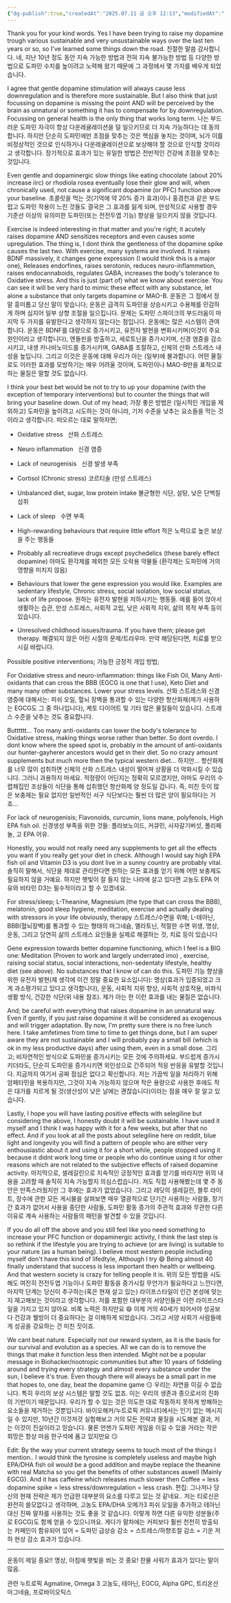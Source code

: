 ```yaml
---
{"dg-publish":true,"createdAt":"2025.07.11 금 오후 12:13","modifiedAt":"2025.07.11 금 오후 12:23","permalink":"/Study_etc/영양제/도파민 관련 보충제 글/","dgPassFrontmatter":true}
---
```



Thank you for your kind words. Yes I have been trying to raise my dopamine trough various sustainable and very unsustainable ways over the last ten years or so, so I've learned some things down the road.
친절한 말씀 감사합니다. 네, 지난 10년 정도 동안 지속 가능한 방법과 전혀 지속 불가능한 방법 등 다양한 방법으로 도파민 수치를 높이려고 노력해 왔기 때문에 그 과정에서 몇 가지를 배우게 되었습니다.

I agree that gentle dopamine stimulation will always cause less downregulation and is therefore more sustainable. But I also think that just focussing on dopamine is missing the point AND will be perceived by the brain as unnatural or something it has to compensate for by downregulation. Focussing on general health is the only thing that works long term.
나는 부드러운 도파민 자극이 항상 다운레귤레이션을 덜 일으키므로 더 지속 가능하다는 데 동의합니다. 하지만 단순히 도파민에만 초점을 맞추는 것은 핵심을 놓치는 것이며, 뇌가 이를 비정상적인 것으로 인식하거나 다운레귤레이션으로 보상해야 할 것으로 인식할 것이라고 생각합니다. 장기적으로 효과가 있는 유일한 방법은 전반적인 건강에 초점을 맞추는 것입니다.

Even gentle and dopaminergic slow things like eating chocolate (about 20% increase iirc) or rhodiola rosea eventually lose their glow and will, when chronically used, not cause a significant dopamine (or PFC) function above your baseline.
초콜릿을 먹는 것(기억에 약 20% 증가 효과)이나 홍경천과 같은 부드럽고 도파민 작용이 느린 것들도 결국은 그 효과를 잃게 되며, 만성적으로 사용할 경우 기준선 이상의 유의미한 도파민(또는 전전두엽 기능) 향상을 일으키지 않을 것입니다.

Exercise is indeed interesting in that matter and you're right; it acutely raises dopamine AND sensitizes receptors and even causes some upregulation. The thing is, I dont think the gentleness of the dopamine spike causes the last two. With exercise, many systems are involved. It raises BDNF massively, it changes gene expression (I would think this is a major one), Releases endorfines, raises serotonin, reduces neuro-inflammetion, raises endocannaboids, regulates GABA, increases the body's tolerance to Oxidative stress. And this is just (part of) what we know about exercise. You can see it will be very hard to mimic these effect with any substance, let alone a substance that only targets dopamine or MAO-B.
운동은 그 점에서 정말 흥미롭고 당신 말이 맞습니다; 운동은 급격히 도파민을 상승시키고 수용체를 민감하게 하며 심지어 일부 상향 조절을 일으킵니다. 문제는 도파민 스파이크의 부드러움이 마지막 두 가지를 유발한다고 생각하지 않는다는 점입니다. 운동에는 많은 시스템이 관여합니다. 운동은 BDNF를 대량으로 증가시키고, 유전자 발현을 변화시키며(이것이 주요 원인이라고 생각합니다), 엔돌핀을 방출하고, 세로토닌을 증가시키며, 신경 염증을 감소시키고, 내생 카나비노이드를 증가시키며, GABA를 조절하고, 신체의 산화 스트레스 내성을 높입니다. 그리고 이것은 운동에 대해 우리가 아는 (일부)에 불과합니다. 어떤 물질로도 이러한 효과를 모방하기는 매우 어려울 것이며, 도파민이나 MAO-B만을 표적으로 하는 물질은 말할 것도 없습니다.

I think your best bet would be not to try to up your dopamine (with the exception of temporary interventions) but to counter the things that will bring your baseline down. Out of my head;
가장 좋은 방법은 (일시적인 개입을 제외하고) 도파민을 높이려고 시도하는 것이 아니라, 기저 수준을 낮추는 요소들을 막는 것이라고 생각합니다. 떠오르는 대로 말하자면;

- Oxidative stress   산화 스트레스
    
- Neuro inflammation   신경 염증
    
- Lack of neurogenisis   신경 발생 부족
    
- Cortisol (Chronic stress)
    코르티솔 (만성 스트레스)
    
- Unbalanced diet, sugar, low protein intake
    불균형한 식단, 설탕, 낮은 단백질 섭취
    
- Lack of sleep   수면 부족
    
- High-rewarding behaviours that require little effort
    적은 노력으로 높은 보상을 주는 행동들
    
- Probably all recreatieve drugs except psychedelics (these barely effect dopamine)
    아마도 환각제를 제외한 모든 오락용 약물들 (환각제는 도파민에 거의 영향을 미치지 않음)
    
- Behaviours that lower the gene expression you would like. Examples are sedentary lifestyle, Chronic stress, social isolation, low social status, lack of life propose.
    원하는 유전자 발현을 저하시키는 행동들. 예를 들어 앉아서 생활하는 습관, 만성 스트레스, 사회적 고립, 낮은 사회적 지위, 삶의 목적 부족 등이 있습니다.
    
- Unresolved childhood issues/trauma. If you have them; please get therapy.
    해결되지 않은 어린 시절의 문제/트라우마. 만약 해당된다면, 치료를 받으시길 바랍니다.

Possible positive interventions;
가능한 긍정적 개입 방법;

For Oxidative stress and neuro-inflammation: things like Fish Oil, Many Anti-oxidants that can cross the BBB (EGCG is one that I use), Keto Diet and many many other substances. Lower your stress levels.
산화 스트레스와 신경 염증에 대해서는: 피쉬 오일, 혈뇌 장벽을 통과할 수 있는 다양한 항산화제(제가 사용하는 EGCG도 그 중 하나입니다), 케토 다이어트 및 기타 많은 물질들이 있습니다. 스트레스 수준을 낮추는 것도 중요합니다.

Butttttt... Too many anti-oxidants can lower the body's tolerance to Oxidative stress, making things worse rather than better. So dont overdo. I dont know where the speed spot is, probably in the amount of anti-oxidants our hunter-gayherer ancestors would get in their diet. So no crazy amount supplements but much more then the typical western diet...
하지만... 항산화제를 너무 많이 섭취하면 신체의 산화 스트레스 내성이 떨어져 상황을 더 악화시킬 수 있습니다. 그러니 과용하지 마세요. 적정량이 어딘지는 정확히 모르겠지만, 아마도 우리의 수렵채집인 조상들이 식단을 통해 섭취했던 항산화제 양 정도일 겁니다. 즉, 미친 듯이 많은 보충제는 필요 없지만 일반적인 서구 식단보다는 훨씬 더 많은 양이 필요하다는 거죠...

For lack of neurogenisis; Flavonoids, curcumin, lions mane, polyfenols, High EPA fish oil.
신경생성 부족을 위한 것들: 플라보노이드, 커큐민, 사자갈기버섯, 폴리페놀, 고 EPA 어유.

Honestly, you would not really need any supplements to get all the effects you want if you really get your diet in check. Although I would say high EPA fish oil and Vitamin D3 is you dont live in a sunny country are probably vital.
솔직히 말해서, 식단을 제대로 관리한다면 원하는 모든 효과를 얻기 위해 어떤 보충제도 필요하지 않을 거예요. 하지만 햇빛이 잘 들지 않는 나라에 살고 있다면 고농도 EPA 어유와 비타민 D3는 필수적이라고 할 수 있겠네요.

For stress/sleep; L-Theanine, Magnesium (the type that can cross the BBB), melatonin, good sleep hygiene, meditation, exercise and actually dealing with stressors in your life obviously, therapy
스트레스/수면을 위해; L-테아닌, BBB(혈뇌장벽)를 통과할 수 있는 형태의 마그네슘, 멜라토닌, 적절한 수면 위생, 명상, 운동, 그리고 당연히 삶의 스트레스 요인들을 실제로 해결하는 것, 치료 등이 있습니다

Gene expression towards better dopamine functioning, which I feel is a BIG one: Meditation (Proven to work and largely underrated imo) , exercise, raising social status, social interactions, non-sedentaty lifestyle, healthy diet (see above). No substances that I know of can do this.
도파민 기능 향상을 위한 유전자 발현(제 생각에 이건 정말 중요한 요소입니다): 명상(효과가 입증되었고 크게 과소평가되고 있다고 생각합니다), 운동, 사회적 지위 향상, 사회적 상호작용, 비좌식 생활 방식, 건강한 식단(위 내용 참조). 제가 아는 한 이런 효과를 내는 물질은 없습니다.

And; be careful with everything that raises dopamine in an unnatural way. Even if gently, if you just raise dopamine it will be considered as exogenous and will trigger adaptation. By now, I'm pretty sure there is no free lunch here. I take amfetimes from time to time to get things done, but I am super aware they are not sustainable and I will probably pay a small bill (which is ok in my less productive days) after using them, even in a small dose.
그리고; 비자연적인 방식으로 도파민을 증가시키는 모든 것에 주의하세요. 부드럽게 증가시키더라도, 단순히 도파민을 증가시키면 외인성으로 간주되어 적응 반응을 유발할 것입니다. 지금까지 여기서 공짜 점심은 없다고 확신합니다. 저는 가끔씩 일을 처리하기 위해 암페타민을 복용하지만, 그것이 지속 가능하지 않으며 작은 용량으로 사용한 후에도 작은 대가를 치르게 될 것(생산성이 낮은 날에는 괜찮습니다)이라는 점을 매우 잘 알고 있습니다.

Lastly, I hope you will have lasting positive effects with selegiline but considering the above, I honestly doubt it will be sustainable. I have used it myself and I think I was happy with it for a few weeks, but after that no effect. And if you look at all the posts about selegiline here on reddit, blue light and longevity you will find a pattern of people who are either very enthousiastic about it and using it for a short while, people stopped using it because it didnt work long time or people who do continue using it for other reasons which are not related to the subjective effects of raised dopamine activity.
마지막으로, 셀레길린으로 지속적인 긍정적인 효과를 얻기를 바라지만 위의 내용을 고려할 때 솔직히 지속 가능할지 의심스럽습니다. 저도 직접 사용해봤는데 몇 주 동안은 만족스러웠지만 그 후에는 효과가 없었습니다. 그리고 레딧의 셀레길린, 블루 라이트, 장수에 관한 모든 게시물을 살펴보면 매우 열광적으로 단기간 사용하는 사람들, 장기간 효과가 없어서 사용을 중단한 사람들, 도파민 활동 증가의 주관적 효과와 무관한 다른 이유로 계속 사용하는 사람들의 패턴을 발견할 수 있을 것입니다.

If you do all off the above and you still feel like you need something to increase your PFC function or dopaminergic activity, I think the last step is so rethink if the lifestyle you are trying to achieve (or are living) is suitable to your nature (as a human being). I believe most western people including myself don't have this kind of lifedtyle, Although I try 😄 Being almost 40 finally understand that success is less important then health or wellbeing. And that western society is crazy for telling people it is.
위의 모든 방법을 시도해도 여전히 전전두엽 기능이나 도파민 활동을 증가시킬 무언가가 필요하다고 느낀다면, 마지막 단계는 당신이 추구하는(혹은 현재 살고 있는) 라이프스타일이 인간 본성에 맞는지 재고해보는 것이라고 생각합니다. 저를 포함한 대부분의 서양인들은 이런 라이프스타일을 가지고 있지 않아요. 비록 노력은 하지만요 😄 이제 거의 40세가 되어서야 성공보다 건강과 웰빙이 더 중요하다는 걸 이해하게 되었습니다. 그리고 서양 사회가 사람들에게 성공을 강요하는 건 미친 짓이죠.

We cant beat nature. Especially not our reward system, as it is the basis for our survival and evolution as a species. All we can do is to remove the things that make it function less then intended. Might not be a popular message in Biohacker/nootropic communities but after 10 years of fiddeling around and trying every strategy and almost every substance under the sun, I believe it's true. Even though there will always be a small part in me that hopes to, one day, beat the dopamine game 😏
우리는 자연을 이길 수 없습니다. 특히 우리의 보상 시스템은 말할 것도 없죠. 이는 우리의 생존과 종으로서의 진화의 기반이기 때문입니다. 우리가 할 수 있는 것은 의도한 대로 작동하지 못하게 방해하는 요소들을 제거하는 것뿐입니다. 바이오해커/누트로픽 커뮤니티에서는 인기 없는 메시지일 수 있지만, 10년간 이것저것 실험해보고 거의 모든 전략과 물질을 시도해본 결과, 저는 이것이 진실이라고 믿습니다. 물론 언젠가 도파민 게임을 이길 수 있을 거라는 작은 희망은 항상 마음 한구석에 품고 있지만요 😏

Edit: By the way your current strategy seems to touch most of the things I mention.. I would think the tyrosine is completely useless and maybe high EPA/DHA fish oil would be a good addition and maybe replace the theanine with real Matcha so you get the benefits of other substances aswell (Mainly EGCG). And it has caffeine which releases much slower then Coffee = less dopamine spike = less stress/downregulation = less crash.
편집: 그나저나 당신의 현재 전략은 제가 언급한 대부분의 요소를 다루고 있는 것 같네요.. 저는 티로신은 완전히 쓸모없다고 생각하며, 고농도 EPA/DHA 오메가3 피쉬 오일을 추가하고 테아닌 대신 진짜 말차를 사용하는 것도 좋을 것 같습니다. 이렇게 하면 다른 유익한 성분들(주로 EGCG)도 함께 얻을 수 있으니까요. 게다가 말차에는 커피보다 훨씬 천천히 방출되는 카페인이 함유되어 있어 = 도파민 급상승 감소 = 스트레스/하향조절 감소 = 기운 저하 현상 감소 효과가 있습니다.

---

운동이 제일 중요!!
명상, 아침에 햇빛을 쐬는 것 중요!
찬물 샤워가 효과가 있다는 말이 많음.

관련 누트로픽
Agmatine, Omega 3 고농도, 테아닌, EGCG, Alpha GPC, 트리온산 마그네슘, 프로바이오틱스
